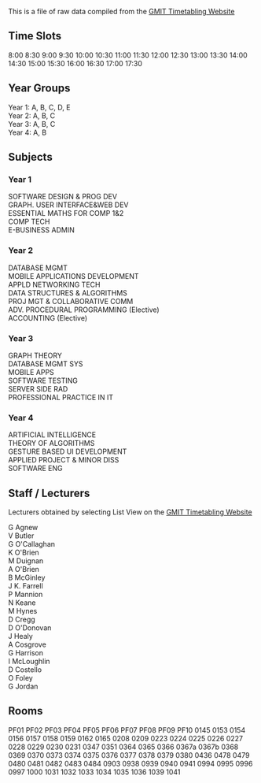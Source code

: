 This is a file of raw data compiled from the [GMIT Timetabling Website](http://timetable.gmit.ie/sws1617/(S(ci43p3yupqqdwv55i0ejk455))/default.aspx)  

## Time Slots
8:00
8:30
9:00
9:30
10:00
10:30
11:00
11:30
12:00
12:30
13:00
13:30
14:00
14:30
15:00
15:30
16:00
16:30
17:00
17:30

## Year Groups
Year 1: A, B, C, D, E  
Year 2: A, B, C  
Year 3: A, B, C  
Year 4: A, B  


## Subjects
### Year 1  
SOFTWARE DESIGN & PROG DEV  
GRAPH. USER INTERFACE&WEB DEV  
ESSENTIAL MATHS FOR COMP 1&2  
COMP TECH  
E-BUSINESS ADMIN  

### Year 2
DATABASE MGMT  
MOBILE APPLICATIONS DEVELOPMENT  
APPLD NETWORKING TECH  
DATA STRUCTURES & ALGORITHMS  
PROJ MGT & COLLABORATIVE COMM  
ADV. PROCEDURAL PROGRAMMING (Elective)  
ACCOUNTING (Elective)  

### Year 3
GRAPH THEORY  
DATABASE MGMT SYS  
MOBILE APPS  
SOFTWARE TESTING  
SERVER SIDE RAD  
PROFESSIONAL PRACTICE IN IT  

### Year 4
ARTIFICIAL INTELLIGENCE  
THEORY OF ALGORITHMS  
GESTURE BASED UI DEVELOPMENT   
APPLIED PROJECT & MINOR DISS  
SOFTWARE ENG  

## Staff / Lecturers

Lecturers obtained by selecting List View on the [GMIT Timetabling Website](http://timetable.gmit.ie/sws1617/(S(ci43p3yupqqdwv55i0ejk455))/default.aspx)  

G Agnew  
V Butler  
G O'Callaghan  
K O'Brien  
M Duignan  
A O'Brien  
B McGinley  
J K. Farrell  
P Mannion  
N Keane  
M Hynes  
D Cregg  
D O'Donovan  
J Healy  
A Cosgrove  
G Harrison  
I McLoughlin  
D Costello  
O Foley  
G Jordan  

## Rooms

PF01 
PF02 
PF03 
PF04 
PF05 
PF06 
PF07 
PF08 
PF09 
PF10
0145 
0153 
0154 
0156 
0157 
0158 
0159 
0162 
0165 
0208 
0209 
0223 
0224 
0225 
0226 
0227 
0228 
0229 
0230 
0231 
0347 
0351 
0364 
0365 
0366 
0367a 
0367b 
0368 
0369 
0370 
0373 
0374 
0375 
0376 
0377 
0378 
0379 
0380 
0436 
0478 
0479 
0480 
0481 
0482 
0483 
0484 
0903 
0938 
0939 
0940 
0941 
0994 
0995 
0996 
0997 
1000 
1031 
1032 
1033 
1034 
1035 
1036 
1039 
1041 